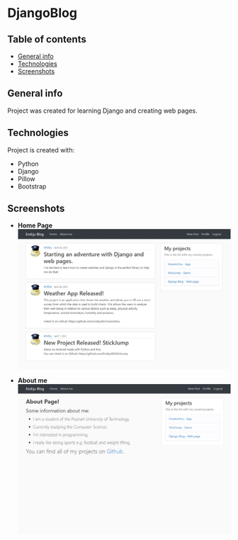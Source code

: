 # DjangoBlog
## Table of contents
* [General info](#general-info)
* [Technologies](#technologies)
* [Screenshots](#screenshots)

## General info
Project was created for learning Django and creating web pages.
	
## Technologies
Project is created with:
* Python
* Django
* Pillow
* Bootstrap

## Screenshots
* **Home Page** 
![](django_project/media/home-page.jpg)

* **About me** 
![](django_project/media/about-me.jpg)


